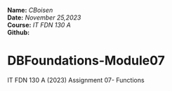 **Name:**  *CBoisen*  
**Date:** *November 25,2023*  
**Course:** *IT FDN 130 A*  
**Github:** 

# DBFoundations-Module07
IT FDN 130 A (2023) Assignment 07- Functions 
